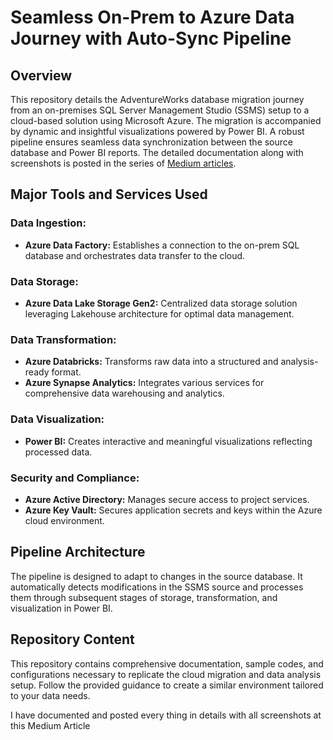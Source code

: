# Seamless On-Prem to Azure Data Journey with Auto-Sync Pipeline


## Overview

This repository details the AdventureWorks database migration journey from an on-premises SQL Server Management Studio (SSMS) setup to a cloud-based solution using Microsoft Azure. The migration is accompanied by dynamic and insightful visualizations powered by Power BI. A robust pipeline ensures seamless data synchronization between the source database and Power BI reports.
The detailed documentation along with screenshots is posted in the series of [Medium articles](https://medium.com/@sanjuktabaruah5/seamless-on-prem-to-azure-data-journey-with-auto-sync-pipeline-eecbe1a4a6f9).

## Major Tools and Services Used

### Data Ingestion:
- **Azure Data Factory:** Establishes a connection to the on-prem SQL database and orchestrates data transfer to the cloud.

### Data Storage:
- **Azure Data Lake Storage Gen2:** Centralized data storage solution leveraging Lakehouse architecture for optimal data management.

### Data Transformation:
- **Azure Databricks:** Transforms raw data into a structured and analysis-ready format.
- **Azure Synapse Analytics:** Integrates various services for comprehensive data warehousing and analytics.

### Data Visualization:
- **Power BI:** Creates interactive and meaningful visualizations reflecting processed data.

### Security and Compliance:
- **Azure Active Directory:** Manages secure access to project services.
- **Azure Key Vault:** Secures application secrets and keys within the Azure cloud environment.

## Pipeline Architecture

The pipeline is designed to adapt to changes in the source database. It automatically detects modifications in the SSMS source and processes them through subsequent stages of storage, transformation, and visualization in Power BI.

## Repository Content

This repository contains comprehensive documentation, sample codes, and configurations necessary to replicate the cloud migration and data analysis setup. Follow the provided guidance to create a similar environment tailored to your data needs.

I have documented and posted every thing in details with all screenshots at this Medium Article

